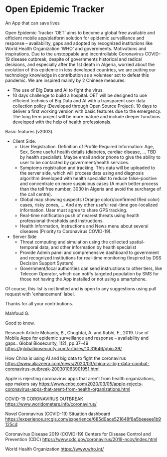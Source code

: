 # Open Epidemic Tracker
An App that can save lives

Open Epidemic Tracker ‘OET’ aims to become a global free available and efficient mobile app/platform solution for epidemic surveillance and response – availability, gaps and adopted by recognized institutions like World Health Organization ‘WHO’ and governments.
Motivations and inspirations.
Due to the unstoppable and incontrollable Coronavirus COVID-19 disease outbreak, despite of governments historical and radical decisions, and especially after the 1st death in Algeria, worried about the evolution of this epidemic in less developed countries, we are putting our technology knowledge in contribution as a volunteer act to defeat this pandemic.
We are inspired mainly by 2 Chinese measures:
-	The use of Big Data and AI to fight the virus.
-	10 days challenge to build a hospital.
OET will be designed to use efficient technics of Big Data and AI with a transparent user data collection policy (Developed through Open Source Project).
10 days to deliver a first working version with basic features due to the emergency. The long term project will be more mature and include deeper functions developed with the help of health professionals.

Basic features (v2003).
-	Client Side.
	-	User Registration. Definition of Profile Required Information: Age, Sex, Some useful health details (diabetes, cardiac disease, … TBD by health specialist). Maybe email and/or phone to give the ability to user to be contacted by government/health services.
	-	Symptoms registration and tracking. This data will be uploaded to the server side, which will process data using and diagnosis algorithm developed with health specialist to reduce false-positive and concentrate on more suspicious cases (A much better process than the toll free number, 3030 in Algeria and avoid the surcharge of the call centre).
	-	Global map showing suspects (Orange color)/confirmed (Red color) cases, risky zones, … And any other useful real-time geo-localized information. User must agree to share GPS tracking.
	-	Real-time notification push of nearest threats using health professional thresholds and instructions.
	-	Health Information, Instructions and News menu about several diseases (Priority to Coronavirus COVID-19).
- Server Side
	-	Threat computing and simulation using the collected spatial-temporal data, and other information by health specialist
	-	Provide Admin panel and comprehensive dashboard to government and recognized institutions for real-time monitoring (Inspired by DSS Decision Support System)
	-	Government/local authorities can send instructions to other tiers, like Telecom Operator, which can notify targeted population by SMS for those not having the App installed or not using a smartphone.

Of course, this list is not limited and is open to any suggestions using pull request with 'enhancement' label.

Thanks for all your contributions.

Mahfoud G.

Good to know.

Research Article
Mohanty, B., Chughtai, A. and Rabhi, F., 2019. Use of Mobile Apps for epidemic surveillance and response – availability and gaps.. Global Biosecurity, 1(2), pp.37–49
https://jglobalbiosecurity.com/articles/10.31646/gbio.39/

How China is using AI and big data to fight the coronavirus
https://www.aljazeera.com/news/2020/03/china-ai-big-data-combat-coronavirus-outbreak-200301063901951.html

Apple is rejecting coronavirus apps that aren’t from health organizations, app makers say
https://www.cnbc.com/2020/03/05/apple-rejects-coronavirus-apps-that-arent-from-health-organizations.html

COVID-19 CORONAVIRUS OUTBREAK
https://www.worldometers.info/coronavirus/

Novel Coronavirus (COVID-19) Situation dashboard
https://experience.arcgis.com/experience/685d0ace521648f8a5beeeee1b9125cd

Coronavirus Disease 2019 (COVID-19)
Centers for Disease Control and Prevention (CDC)
https://www.cdc.gov/coronavirus/2019-ncov/index.html

World Health Organization
https://www.who.int/
